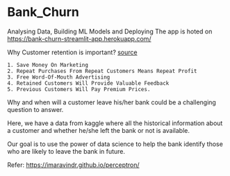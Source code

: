 # Bank_Churn
Analysing Data, Building ML Models and Deploying
The app is hoted on https://bank-churn-streamlit-app.herokuapp.com/

Why Customer retention is important? [source](https://www.dcrstrategies.com/customer-incentives/5-reasons-customer-retention-business/)

    1. Save Money On Marketing
    2. Repeat Purchases From Repeat Customers Means Repeat Profit
    3. Free Word-Of-Mouth Advertising
    4. Retained Customers Will Provide Valuable Feedback
    5. Previous Customers Will Pay Premium Prices. 

Why and when will a customer leave his/her bank could be a challenging question to answer.

Here, we have a data from kaggle where all the historical information about a customer and whether he/she left the bank or not is available.

Our goal is to use the power of data science to help the bank identify those who are likely to leave the bank in future.


Refer: https://imaravindr.github.io/perceptron/

